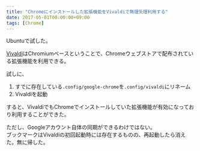 ```yaml
---
title: "Chromeにインストールした拡張機能をVivaldiで無理矢理利用する"
date: 2017-05-01T00:00:00+09:00
tags: [Chrome]
---
```


Ubuntuで試した。

[Vivaldi](https://vivaldi.com/)はChromiumベースということで、Chromeウェブストアで配布されている拡張機能を利用できる。

試しに、

1. すでに存在している`.config/google-chrome`を`.config/vivaldi`にリネーム
1. Vivaldiを起動

すると、VivaldiでもChromeでインストールしていた拡張機能が有効になっており利用することができた。


ただし、Googleアカウント自体の同期ができるわけではない。  
ブックマークはVivaldiの初回起動時には存在するものの、再起動したら消えた。無に帰した。
